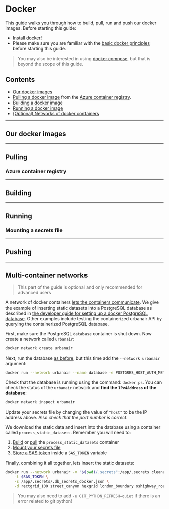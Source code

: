 # Docker

This guide walks you through how to build, pull, run and push our docker images.
Before starting this guide:
- [Install docker!](https://docs.docker.com/get-docker/)
- Please make sure you are familiar with the [basic docker principles](https://docs.docker.com/get-started/) before starting this guide.

> You may also be interested in using [docker compose](https://docs.docker.com/compose/gettingstarted/), but that is beyond the scope of this guide.


## Contents

- [Our docker images](#our-docker-images)
- [Pulling a docker image](#pulling) from the [Azure container registry](#azure-container-registry).
- [Building a docker image](#building)
- [Running a docker image](#running)
- [(Optional) Networks of docker containers](#multi-container-networks)

***

## Our docker images


***

## Pulling


### Azure container registry

***

## Building


***

## Running

### Mounting a secrets file

***

## Pushing


***

## Multi-container networks

> This part of the guide is optional and only recommended for advanced users

A network of docker containers [lets the containers communicate](https://docs.docker.com/get-started/07_multi_container/).
We give the example of inserting static datasets into a PostgreSQL database as described in [the developer guide for setting up a docker PostgreSQL database](developer.md#insert-static-datasets).
Other examples include testing the containerized urbanair API by querying the containerized PostgreSQL database.
 
First, make sure the PostgreSQL `database` container is shut down. Now create a network called `urbanair`:

```bash
docker network create urbanair
```

Next, run the database [as before](developer.md#insert-static-datasets), but this time add the `--network urbanair` argument:

```bash
docker run --network urbanair --name database -e POSTGRES_HOST_AUTH_METHOD=trust -p 5432:5432 database
```

Check that the database is running using the command: `docker ps`.
You can check the status of the `urbanair` network and **find the `IPv4Address` of the database**:

```bash
docker network inspect urbanair
```

Update your secrets file by changing the value of `"host"` to be the IP address above. Also *check that the port number is correct*.

We download the static data and insert into the database using a container called `process_static_datasets`.
Remember you will need to:
1. [Build](#building) or [pull](#pulling) the `process_static_datasets` container 
2. [Mount your secrets file](#mounting-a-secrets-file)
3. [Store a SAS token](sas_token.md) inside a `SAS_TOKEN` variable

Finally, combining it all together, lets insert the static datasets:

```bash
docker run --network urbanair -v "$(pwd)/.secrets":/app/.secrets cleanairdocker.azurecr.io/process_static_datasets:latest insert \
    -t $SAS_TOKEN \
    -s /app/.secrets/.db_secrets_docker.json \
    -d rectgrid_100 street_canyon hexgrid london_boundary oshighway_roadlink scoot_detector urban_village
```

> You may also need to add `-e GIT_PYTHON_REFRESH=quiet` if there is an error related to git python!